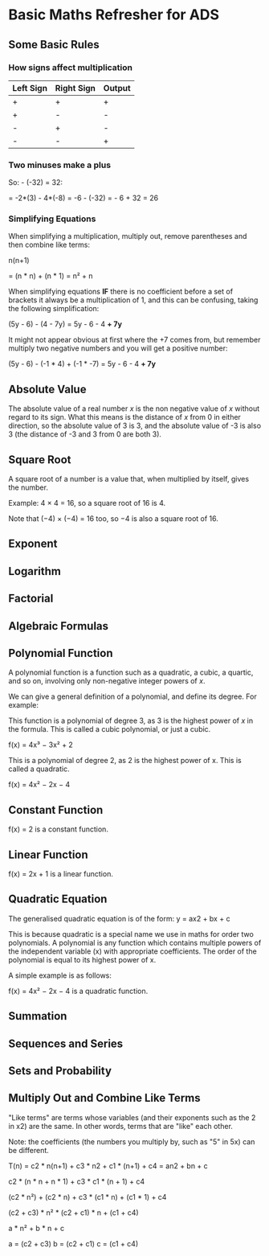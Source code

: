 # Basic Maths Refresher for ADS

## Some Basic Rules

### How signs affect multiplication

| Left Sign | Right Sign | Output |
|-----------|------------|--------|
|     +     |     +      |    +   |
|     +     |     -      |    -   |
|     -     |     +      |    -   |
|     -     |     -      |    +   |


### Two minuses make a plus 

So: - (-32) = 32:

= -2*(3) - 4*(-8)
= -6 - (-32)
= - 6 + 32 = 26

### Simplifying Equations

When simplifying a multiplication, multiply out, remove parentheses and then combine like terms:

n(n+1)

= (n * n) + (n * 1) = n² + n

When simplifying equations **IF** there is no coefficient before a set of brackets it always be a multiplication of 1, and this can be confusing,
taking the following simplification:

(5y - 6) - (4 - 7y) = 5y - 6 - 4 **+ 7y**

It might not appear obvious at first where the +7 comes from, but remember multiply two negative numbers and you will get a positive number:

(5y - 6) - (-1 * 4) + (-1 * -7) = 5y - 6 - 4 **+ 7y**

## Absolute Value ##

The absolute value of a real number *x* is the non negative value of *x* without regard to its sign. What this means is the distance of *x* from 0 in either direction,
so the absolute value of 3 is 3, and the absolute value of -3 is also 3 (the distance of -3 and 3 from 0 are both 3).

## Square Root

A square root of a number is a value that, when multiplied by itself, gives the number.

Example: 4 × 4 = 16, so a square root of 16 is 4.

Note that (−4) × (−4) = 16 too, so −4 is also a square root of 16.

## Exponent

## Logarithm

## Factorial

## Algebraic Formulas

## Polynomial Function

A polynomial function is a function such as a quadratic, a cubic, a quartic, and so on, involving only non-negative integer powers of *x*. 

We can give a general definition of a polynomial, and define its degree. For example:

This function is a polynomial of degree 3, as 3 is the highest power of *x* in the formula. This is called a cubic
polynomial, or just a cubic.

f(x) = 4x³ − 3x² + 2

This is a polynomial of degree 2, as 2 is the highest power of x. This is called a quadratic.

f(x) = 4x² − 2x − 4


## Constant Function

f(x) = 2 is a constant function.

## Linear Function

 f(x) = 2x + 1 is a linear function.

## Quadratic Equation

The generalised quadratic equation is of the form: y = ax2 + bx + c

This is because quadratic is a special name we use in maths for order two polynomials. A polynomial is any function which contains multiple powers of the independent variable (x) with appropriate coefficients. The order of the polynomial is equal to its highest power of x.

A simple example is as follows:

f(x) = 4x² − 2x − 4 is a quadratic function.

## Summation

## Sequences and Series

## Sets and Probability

## Multiply Out and Combine Like Terms

"Like terms" are terms whose variables (and their exponents such as the 2 in x2) are the same. In other words, terms that are "like" each other.

Note: the coefficients (the numbers you multiply by, such as "5" in 5x) can be different.

T(n) = c2 * n(n+1) + c3 * n2 + c1 * (n+1) + c4 = an2 + bn + c

c2 * (n * n + n * 1) + c3 * c1 * (n + 1) + c4

(c2 * n²) + (c2 * n) + c3 * (c1 * n) + (c1 * 1) + c4

(c2 + c3) * n² * (c2 + c1) * n + (c1 + c4)

a * n² + b * n + c

a = (c2 + c3)
b = (c2 + c1)
c = (c1 + c4)
